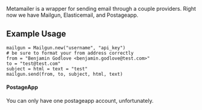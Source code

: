 Metamailer is a wrapper for sending email through a couple providers. Right now we have Mailgun, Elasticemail, and Postageapp.

## Example Usage
```
mailgun = Mailgun.new("username", "api_key")
# be sure to format your from address correctly
from = "Benjamin Godlove <benjamin.godlove@test.com>"
to = "test@test.com"
subject = html = text = "test"
mailgun.send(from, to, subject, html, text)
```

#### PostageApp

You can only have one postageapp account, unfortunately.
